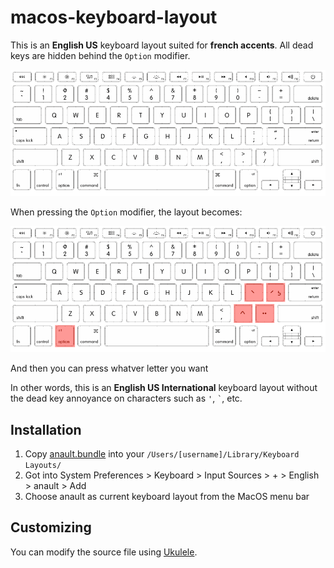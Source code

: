 # macos-keyboard-layout

This is an **English US** keyboard layout suited for **french accents**. All dead keys are hidden behind the `Option` modifier.

![English US layout](/assets/layout.png)

When pressing the `Option` modifier, the layout becomes:

![English US layout](/assets/layout-modifier.png)

And then you can press whatver letter you want

In other words, this is an **English US International** keyboard layout without the dead key annoyance on characters such as `'`, `` ` ``, etc.

## Installation

1. Copy [anault.bundle](https://github.com/anault/macos-keyboard-layout/blob/master/anault.bundle) into your `/Users/[username]/Library/Keyboard Layouts/`
2. Got into System Preferences > Keyboard > Input Sources > + > English > anault > Add
3. Choose anault as current keyboard layout from the MacOS menu bar

## Customizing

You can modify the source file using [Ukulele](https://scripts.sil.org/cms/scripts/page.php?site_id=nrsi&id=ukelele).
